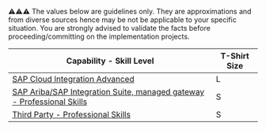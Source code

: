 :warning::warning::warning:  The values below are guidelines only. They are approximations and from diverse sources hence may be not be applicable to your specific situation. You are strongly advised to validate the facts before proceeding/committing on the implementation projects.

Capability - Skill Level | T-Shirt Size
--- | ---
[SAP Cloud Integration Advanced](../Application_Skill_Level_Definition.md#cloud-integration---advanced-skills) | L
[SAP Ariba/SAP Integration Suite, managed gateway - Professional Skills](../Application_Skill_Level_Definition.md#sap-aribasap-integration-suite-managed-gateway---professional-skills) | S
[Third Party - Professional Skills](../Application_Skill_Level_Definition.md#third-party---professional-skills) | S